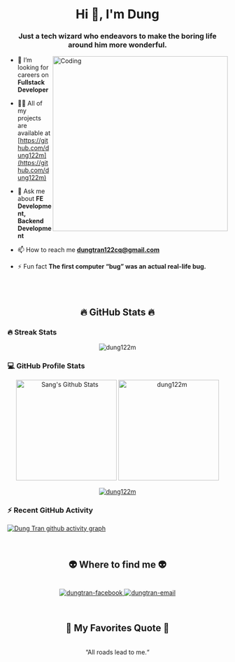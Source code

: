 <h1 align="center">Hi 👋, I'm Dung</h1>
<h3 align="center">Just a tech wizard who endeavors to make the boring life around him more wonderful.</h3>

<img align="right" alt="Coding" width="400" src="https://cdn.dribbble.com/users/1162077/screenshots/3848914/programmer.gif">

- 👯 I’m looking for careers on **Fullstack Developer**

- 👨‍💻 All of my projects are available at [https://github.com/dung122m](https://github.com/dung122m)

- 💬 Ask me about **FE Development, Backend Development**

- 📫 How to reach me **dungtran122cq@gmail.com**

- ⚡ Fun fact **The first computer “bug” was an actual real-life bug.**

<br>

<br>
<h2 align="center">🔥 GitHub Stats 🔥</h2>

<h3> 🔥 Streak Stats</h3>

<p align="center"><img src="https://github-readme-streak-stats.herokuapp.com/?user=dung122m&theme=tokyonight_duo" alt="dung122m" /></p>

<h3>💻 GitHub Profile Stats</h3>

<p align="center">
    <a href="https://github.com/anuraghazra/github-readme-stats">
	    <img alt="Sang's Github Stats" src="https://github-readme-stats-sigma-five.vercel.app/api?username=dung122m&show_icons=true&count_private=true&locale=en&theme=tokyonight&layout=compact" height="230px"/></a>
	  <img src="https://github-readme-stats-sigma-five.vercel.app/api/top-langs?username=dung122m&langs_count=5&show_icons=true&locale=en&theme=tokyonight" alt="dung122m" height="230px"/>

<br>


<p align="center"> <a href="https://github.com/ryo-ma/github-profile-trophy"><img src="https://github-profile-trophy.vercel.app/?username=dung122m" alt="dung122m" /></a> </p>

<h3>⚡ Recent GitHub Activity</h3>
	
[![Dung Tran github activity graph](https://github-readme-activity-graph.vercel.app/graph?username=dung122m&theme=tokyo-night&area=true)](https://github.com/dung122m/github-readme-activity-graph)

<p align="left">
<br>
<h2 align="center">👽 Where to find me 👽</h2>
<br>
<!-- https://icons8.com -->
<div align="center">
  <a href="https://www.facebook.com/dung.tran122/" target="blank">
    <img src="https://img.icons8.com/bubbles/100/000000/facebook-new.png" alt="dungtran-facebook" />
  </a>

  <a href="mailto:dungtran122cq@gmail.com" target="top">
    <img src="https://img.icons8.com/bubbles/100/000000/apple-mail.png" alt="dungtran-email" />
  </a>
</div>
</p>

<br>
<h2 align="center">📑 My Favorites Quote 📑</h2>
<br>
<div align="center">
  “All roads lead to me.“
</div>
